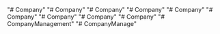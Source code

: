 "# Company" 
"# Company" 
"# Company" 
"# Company" 
"# Company" 
"# Company" 
"# Company" 
"# Company" 
"# Company" 
"# CompanyManagement" 
"# CompanyManage" 
